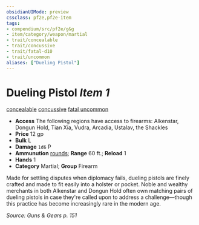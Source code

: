 ```yaml
---
obsidianUIMode: preview
cssclass: pf2e,pf2e-item
tags:
- compendium/src/pf2e/g&g
- item/category/weapon/martial
- trait/concealable
- trait/concussive
- trait/fatal-d10
- trait/uncommon
aliases: ["Dueling Pistol"]
---
```

# Dueling Pistol *Item 1*  
[concealable](../../../rules/traits/concealable-g-g.md)  [concussive](../../../rules/traits/concussive-g-g.md)  [fatal <d10>](../../../rules/traits/fatal.md)  [uncommon](../../../rules/traits/uncommon.md)  

- **Access** The following regions have access to firearms: Alkenstar, Dongun Hold, Tian Xia, Vudra, Arcadia, Ustalav, the Shackles
- **Price** 12 gp
- **Bulk** L
- **Damage** `1d6` P
- **Ammunution** [rounds](round-10-g-g.md); **Range** 60 ft.; **Reload** 1
- **Hands** 1
- **Category** Martial; **Group** Firearm 

Made for settling disputes when diplomacy fails, dueling pistols are finely crafted and made to fit easily into a holster or pocket. Noble and wealthy merchants in both Alkenstar and Dongun Hold often own matching pairs of dueling pistols in case they're called upon to address a challenge—though this practice has become increasingly rare in the modern age.

*Source: Guns & Gears p. 151*